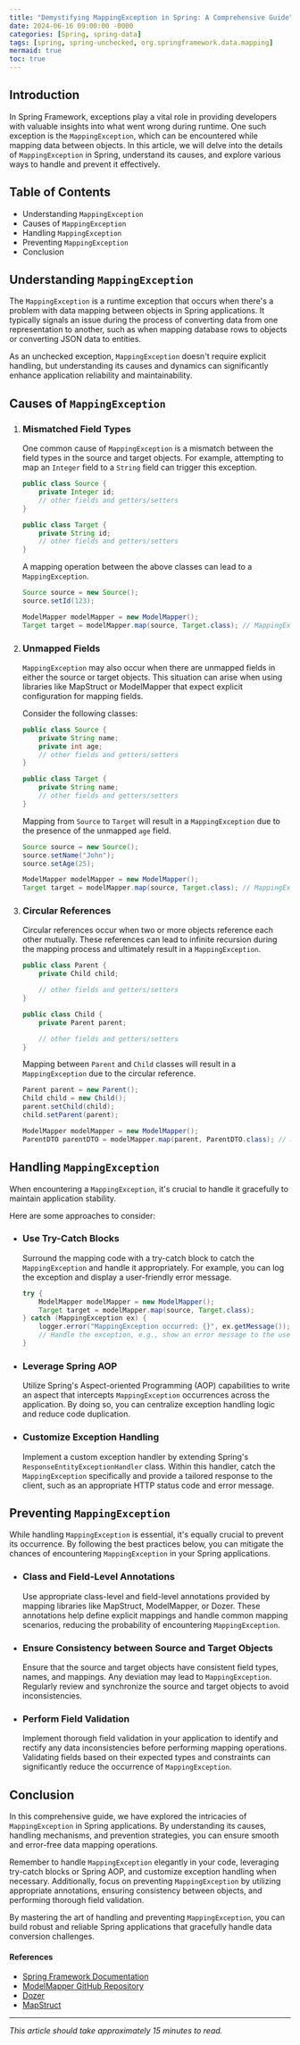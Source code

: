 ```yaml
---
title: "Demystifying MappingException in Spring: A Comprehensive Guide"
date: 2024-06-16 09:00:00 -0000
categories: [Spring, spring-data]
tags: [spring, spring-unchecked, org.springframework.data.mapping]
mermaid: true
toc: true
---
```



## Introduction

In Spring Framework, exceptions play a vital role in providing developers with valuable insights into what went wrong during runtime. One such exception is the `MappingException`, which can be encountered while mapping data between objects. In this article, we will delve into the details of `MappingException` in Spring, understand its causes, and explore various ways to handle and prevent it effectively.

## Table of Contents

- Understanding `MappingException`
- Causes of `MappingException`
- Handling `MappingException`
- Preventing `MappingException`
- Conclusion

## Understanding `MappingException`

The `MappingException` is a runtime exception that occurs when there's a problem with data mapping between objects in Spring applications. It typically signals an issue during the process of converting data from one representation to another, such as when mapping database rows to objects or converting JSON data to entities.

As an unchecked exception, `MappingException` doesn't require explicit handling, but understanding its causes and dynamics can significantly enhance application reliability and maintainability.

## Causes of `MappingException`

1. ### Mismatched Field Types

   One common cause of `MappingException` is a mismatch between the field types in the source and target objects. For example, attempting to map an `Integer` field to a `String` field can trigger this exception.

   ```java
   public class Source {
       private Integer id;
       // other fields and getters/setters
   }

   public class Target {
       private String id;
       // other fields and getters/setters
   }
   ```

   A mapping operation between the above classes can lead to a `MappingException`.

   ```java
   Source source = new Source();
   source.setId(123);

   ModelMapper modelMapper = new ModelMapper();
   Target target = modelMapper.map(source, Target.class); // MappingException!
   ```

2. ### Unmapped Fields

   `MappingException` may also occur when there are unmapped fields in either the source or target objects. This situation can arise when using libraries like MapStruct or ModelMapper that expect explicit configuration for mapping fields.

   Consider the following classes:

   ```java
   public class Source {
       private String name;
       private int age;
       // other fields and getters/setters
   }

   public class Target {
       private String name;
       // other fields and getters/setters
   }
   ```

   Mapping from `Source` to `Target` will result in a `MappingException` due to the presence of the unmapped `age` field.

   ```java
   Source source = new Source();
   source.setName("John");
   source.setAge(25);

   ModelMapper modelMapper = new ModelMapper();
   Target target = modelMapper.map(source, Target.class); // MappingException!
   ```

3. ### Circular References

   Circular references occur when two or more objects reference each other mutually. These references can lead to infinite recursion during the mapping process and ultimately result in a `MappingException`.

   ```java
   public class Parent {
       private Child child;

       // other fields and getters/setters
   }

   public class Child {
       private Parent parent;

       // other fields and getters/setters
   }
   ```

   Mapping between `Parent` and `Child` classes will result in a `MappingException` due to the circular reference.

   ```java
   Parent parent = new Parent();
   Child child = new Child();
   parent.setChild(child);
   child.setParent(parent);

   ModelMapper modelMapper = new ModelMapper();
   ParentDTO parentDTO = modelMapper.map(parent, ParentDTO.class); // MappingException!
   ```

## Handling `MappingException`

When encountering a `MappingException`, it's crucial to handle it gracefully to maintain application stability.

Here are some approaches to consider:

- ### Use Try-Catch Blocks

  Surround the mapping code with a try-catch block to catch the `MappingException` and handle it appropriately. For example, you can log the exception and display a user-friendly error message.

  ```java
  try {
      ModelMapper modelMapper = new ModelMapper();
      Target target = modelMapper.map(source, Target.class);
  } catch (MappingException ex) {
      logger.error("MappingException occurred: {}", ex.getMessage());
      // Handle the exception, e.g., show an error message to the user
  }
  ```

- ### Leverage Spring AOP

  Utilize Spring's Aspect-oriented Programming (AOP) capabilities to write an aspect that intercepts `MappingException` occurrences across the application. By doing so, you can centralize exception handling logic and reduce code duplication.

- ### Customize Exception Handling

  Implement a custom exception handler by extending Spring's `ResponseEntityExceptionHandler` class. Within this handler, catch the `MappingException` specifically and provide a tailored response to the client, such as an appropriate HTTP status code and error message.

## Preventing `MappingException`

While handling `MappingException` is essential, it's equally crucial to prevent its occurrence. By following the best practices below, you can mitigate the chances of encountering `MappingException` in your Spring applications.

- ### Class and Field-Level Annotations

  Use appropriate class-level and field-level annotations provided by mapping libraries like MapStruct, ModelMapper, or Dozer. These annotations help define explicit mappings and handle common mapping scenarios, reducing the probability of encountering `MappingException`.

- ### Ensure Consistency between Source and Target Objects

  Ensure that the source and target objects have consistent field types, names, and mappings. Any deviation may lead to `MappingException`. Regularly review and synchronize the source and target objects to avoid inconsistencies.

- ### Perform Field Validation

  Implement thorough field validation in your application to identify and rectify any data inconsistencies before performing mapping operations. Validating fields based on their expected types and constraints can significantly reduce the occurrence of `MappingException`.

## Conclusion

In this comprehensive guide, we have explored the intricacies of `MappingException` in Spring applications. By understanding its causes, handling mechanisms, and prevention strategies, you can ensure smooth and error-free data mapping operations.

Remember to handle `MappingException` elegantly in your code, leveraging try-catch blocks or Spring AOP, and customize exception handling when necessary. Additionally, focus on preventing `MappingException` by utilizing appropriate annotations, ensuring consistency between objects, and performing thorough field validation.

By mastering the art of handling and preventing `MappingException`, you can build robust and reliable Spring applications that gracefully handle data conversion challenges.

#### References

- [Spring Framework Documentation](https://docs.spring.io/spring-framework/docs/current/reference/html/)
- [ModelMapper GitHub Repository](https://github.com/modelmapper/modelmapper)
- [Dozer](https://dozermapper.github.io/gitbook/documentation/index.html)
- [MapStruct](https://mapstruct.org/documentation/dev/)

---

*This article should take approximately 15 minutes to read.*
